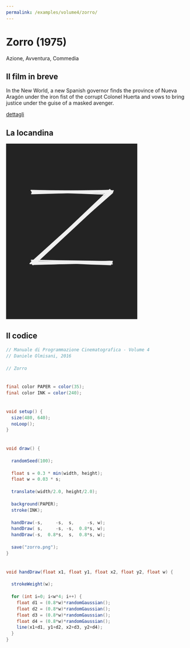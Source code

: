 ```yaml
---
permalink: /examples/volume4/zorro/
---
```

# Zorro (1975)

Azione, Avventura, Commedia

## Il film in breve
In the New World, a new Spanish governor finds the province of Nueva Aragón under the iron fist of the corrupt Colonel Huerta and vows to bring justice under the guise of a masked avenger.

[dettagli](https://www.imdb.com/title/tt0072448/)

## La locandina
<img src="zorro.png"  width="360px" title="Zorro">


## Il codice
```java
// Manuale di Programmazione Cinematografica - Volume 4
// Daniele Olmisani, 2016

// Zorro


final color PAPER = color(35);
final color INK = color(240);


void setup() { 
  size(480, 640);
  noLoop();
}


void draw() {
  
  randomSeed(100);
  
  float s = 0.3 * min(width, height);
  float w = 0.03 * s;
  
  translate(width/2.0, height/2.0);
  
  background(PAPER);
  stroke(INK);
  
  handDraw(-s,     -s,  s,     -s, w);
  handDraw( s,     -s, -s,  0.8*s, w);
  handDraw(-s,  0.8*s,  s,  0.8*s, w);
  
  save("zorro.png");
}


void handDraw(float x1, float y1, float x2, float y2, float w) {
  
  strokeWeight(w);
  
  for (int i=0; i<w*4; i++) {
    float d1 = (0.8*w)*randomGaussian();
    float d2 = (0.8*w)*randomGaussian();
    float d3 = (0.8*w)*randomGaussian();
    float d4 = (0.8*w)*randomGaussian();
    line(x1+d1, y1+d2, x2+d3, y2+d4);
  } 
}
```

